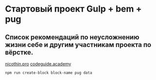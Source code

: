 # Стартовый проект Gulp + bem + pug
## Список рекомендаций по неусложнению жизни себе и другим участникам проекта по вёрстке.
[nicothin.pro](https://nicothin.pro/idiomatic-pre-CSS/)
[codeguide.academy](http://codeguide.academy/)

```npm
npm run create-block block-name pug data
```
